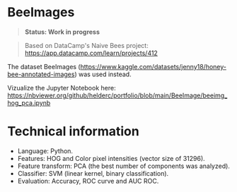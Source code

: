 # BeeImages

> **Status: Work in progress**

> Based on DataCamp's Naive Bees project: https://app.datacamp.com/learn/projects/412

The dataset BeeImages (https://www.kaggle.com/datasets/jenny18/honey-bee-annotated-images) was used instead.

Vizualize the Jupyter Notebook here: https://nbviewer.org/github/helderc/portfolio/blob/main/BeeImage/beeimg_hog_pca.ipynb

# Technical information
- Language: Python.
- Features: HOG and Color pixel intensities (vector size of 31296).
- Feature transform: PCA (the best number of components was analyzed).
- Classifier: SVM (linear kernel, binary classification).
- Evaluation: Accuracy, ROC curve and AUC ROC.

